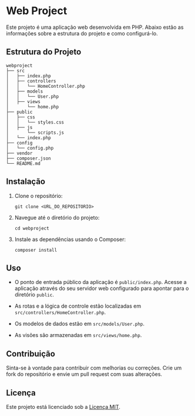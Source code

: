 # Web Project

Este projeto é uma aplicação web desenvolvida em PHP. Abaixo estão as informações sobre a estrutura do projeto e como configurá-lo.

## Estrutura do Projeto

```
webproject
├── src
│   ├── index.php
│   ├── controllers
│   │   └── HomeController.php
│   ├── models
│   │   └── User.php
│   ├── views
│       └── home.php
├── public
│   ├── css
│   │   └── styles.css
│   ├── js
│       └── scripts.js
│   └── index.php
├── config
│   └── config.php
├── vendor
├── composer.json
└── README.md
```

## Instalação

1. Clone o repositório:
   ```
   git clone <URL_DO_REPOSITORIO>
   ```

2. Navegue até o diretório do projeto:
   ```
   cd webproject
   ```

3. Instale as dependências usando o Composer:
   ```
   composer install
   ```

## Uso

- O ponto de entrada público da aplicação é `public/index.php`. Acesse a aplicação através do seu servidor web configurado para apontar para o diretório `public`.

- As rotas e a lógica de controle estão localizadas em `src/controllers/HomeController.php`.

- Os modelos de dados estão em `src/models/User.php`.

- As visões são armazenadas em `src/views/home.php`.

## Contribuição

Sinta-se à vontade para contribuir com melhorias ou correções. Crie um fork do repositório e envie um pull request com suas alterações.

## Licença

Este projeto está licenciado sob a [Licença MIT](LICENSE).